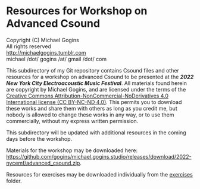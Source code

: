# Resources for Workshop on Advanced Csound

Copyright (C) Michael Gogins<br>
All rights reserved<br>
http://michaelgogins.tumblr.com<br>
michael /dot/ gogins /at/ gmail /dot/ com

This subdirectory of my Git repository contains Csound files and other resources for a workshop on advanced Csound to be presented at the _**2022 New York City Electroacoustic Music Festival**_. All materials found herein are copyright by Michael Gogins, and are licensed under the terms of the [Creative Commons Attribution-NonCommercial-NoDerivatives 4.0 International license (CC BY-NC-ND 4.0)](https://creativecommons.org/licenses/by-nc-nd/4.0/legalcode). This permits you to download these works and share them with others as long as you credit me, but nobody is allowed to change these works in any way, or to use them commercially, without my express written permission.

This subdirectory will be updated with additional resources in the coming days before the workshop.

Materials for the workshop may be downloaded here: https://github.com/gogins/michael.gogins.studio/releases/download/2022-nycemf/advanced_csound.zip.

Resources for exercises may be downloaded individually from the [exercises](https://github.com/gogins/michael.gogins.studio/tree/master/2022-NYCEMF/advanced-csound/exercises) folder.





